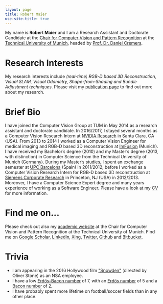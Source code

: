 ```yaml
---
layout: page
title: Robert Maier
use-site-title: true
---
```


My name is **Robert Maier** and I am a Research Assistant and Doctorate Candidate at the [Chair for Computer Vision and Pattern Recognition](http://vision.in.tum.de/) at the [Technical University of Munich](http://www.tum.de/), headed by [Prof. Dr. Daniel Cremers](https://vision.in.tum.de/members/cremers).

# Research Interests
My research interests include *(real-time) RGB-D based 3D Reconstruction, Visual SLAM, Visual Odometry, Shape-from-Shading and Bundle Adjustment techniques*. Please visit my [publication page](http://www.rmaier.net/publications/) to find out more about my research.

# Brief Bio
I have joined the Computer Vision Group at TUM in May 2014 as a research assistant and doctorate candidate. In 2016/2017, I stayed several months as a Computer Vision Research Intern at [NVIDIA Research](https://research.nvidia.com/) in Santa Clara, CA (USA). From 2013 to 2014 I worked as a Computer Vision Engineer for medical imaging and RGB-D based 3D reconstruction at [ImFusion](http://www.imfusion.de/) (Munich).
I have received my Bachelor’s degree (2010) and my Master’s degree (2013, with distinction) in Computer Science from the Technical University of Munich (Germany). During my Master’s studies, I spent an exchange semester at [UPC Barcelona](http://www.upc.edu/) (Spain) in 2011/2012, before I worked as a Computer Vision Research Intern for RGB-D based 3D reconstruction at [Siemens Corporate Research](http://www.usa.siemens.com/en/about_us/research/home.htm) in Princeton, NJ (USA) in 2012/2013. Moreover, I have a Computer Science Expert degree and many years experience of working as a Software Engineer. Please have a look at my [CV](http://www.rmaier.net/cv/) for more information.

# Find me on…
Please check out also my [academic website](https://vision.in.tum.de/members/maierr) at the Chair for Computer Vision and Pattern Recognition at the Technical University of Munich. Find me on [Google Scholar](https://scholar.google.de/citations?user=JoLgWjkAAAAJ), [LinkedIn](https://www.linkedin.com/in/robertmaier7), [Xing](http://www.xing.com/profile/Robert_Maier34), [Twitter](http://twitter.com/robertmaier), [Github](http://github.com/robmaier/) and [Bitbucket](https://bitbucket.org/rmaier/).

# Trivia
* I am appearing in the 2016 Hollywood film ["Snowden"](http://www.imdb.com/title/tt3774114/) (directed by Oliver Stone) as an NSA employee.
* I have a low [Erdös–Bacon number](https://en.wikipedia.org/wiki/Erd%C5%91s%E2%80%93Bacon_number) of 7, with an [Erdös number](https://en.wikipedia.org/wiki/Erd%C5%91s_number) of 5 and a [Bacon number](https://en.wikipedia.org/wiki/Six_Degrees_of_Kevin_Bacon#Bacon_numbers) of 2.
* I have probably spent more lifetime on football/soccer fields than in any other place.